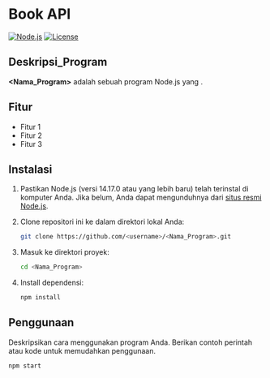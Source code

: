 # Book API

[![Node.js](https://img.shields.io/badge/Node.js-v14.17.0-green)](https://nodejs.org/)
[![License](https://img.shields.io/badge/License-MIT-blue.svg)](LICENSE)

## Deskripsi_Program

**<Nama_Program>** adalah sebuah program Node.js yang <deskripsi singkat program Anda>.

## Fitur

- Fitur 1
- Fitur 2
- Fitur 3

## Instalasi

1. Pastikan Node.js (versi 14.17.0 atau yang lebih baru) telah terinstal di komputer Anda. Jika belum, Anda dapat mengunduhnya dari [situs resmi Node.js](https://nodejs.org/).
2. Clone repositori ini ke dalam direktori lokal Anda:

    ```bash
    git clone https://github.com/<username>/<Nama_Program>.git
    ```

3. Masuk ke direktori proyek:

    ```bash
    cd <Nama_Program>
    ```

4. Install dependensi:

    ```bash
    npm install
    ```

## Penggunaan

Deskripsikan cara menggunakan program Anda. Berikan contoh perintah atau kode untuk memudahkan penggunaan.

```bash
npm start
